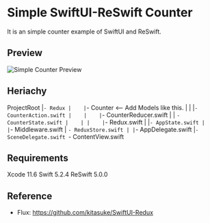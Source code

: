 # Simple SwiftUI-ReSwift Counter

It is an simple counter example of SwiftUI and ReSwift.

## Preview
![Simple Counter Preview](../SimpleCounterPreview_L.gif)

## Heriachy

ProjectRoot
|`- Redux
|    |`- Counter <-- Add Models like this.
|    |    |`- CounterAction.swift
|    |    |`- CounterReducer.swift
|    |     `- CounterState.swift
|    |
|    |`- Redux.swift
|    |`- AppState.swift
|    |`- Middleware.swift
|     `- ReduxStore.swift
|
|`- AppDelegate.swift
|`- SceneDelegate.swift
 `- ContentView.swift


## Requirements

Xcode 11.6 
Swift 5.2.4
ReSwift 5.0.0

## Reference

- Flux: https://github.com/kitasuke/SwiftUI-Redux
